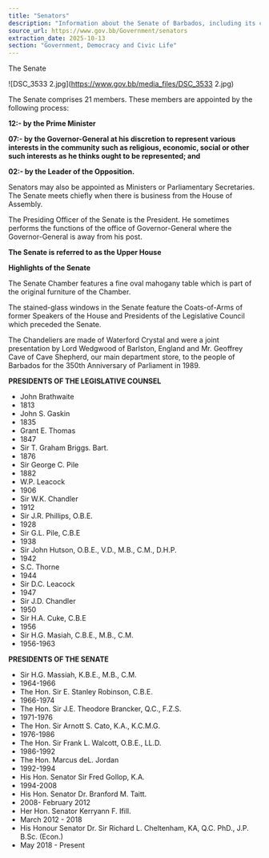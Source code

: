```yaml
---
title: "Senators"
description: "Information about the Senate of Barbados, including its composition, appointment process, and historical highlights."
source_url: https://www.gov.bb/Government/senators
extraction_date: 2025-10-13
section: "Government, Democracy and Civic Life"
---
```


The Senate

![DSC_3533 2.jpg](https://www.gov.bb/media_files/DSC_3533 2.jpg)

The Senate comprises 21 members. These members are appointed by the following process:

**12:- by the Prime Minister**

**07:- by the Governor-General at his discretion to represent various interests in the community such as religious, economic, social or other such interests as he thinks ought to be represented; and**

**02:- by the Leader of the Opposition.**

Senators may also be appointed as Ministers or Parliamentary Secretaries. The Senate meets chiefly when there is business from the House of Assembly.

The Presiding Officer of the Senate is the President. He sometimes performs the functions of the office of Governor-General where the Governor-General is away from his post.

**The Senate is referred to as the Upper House**

**Highlights of the Senate**

The Senate Chamber features a fine oval mahogany table which is part of the original furniture of the Chamber.

The stained-glass windows in the Senate feature the Coats-of-Arms of former Speakers of the House and Presidents of the Legislative Council which preceded the Senate.

The Chandeliers are made of Waterford Crystal and were a joint presentation by Lord Wedgwood of Barlston, England and Mr. Geoffrey Cave of Cave Shepherd, our main department store, to the people of Barbados for the 350th Anniversary of Parliament in 1989.

**PRESIDENTS OF THE LEGISLATIVE COUNSEL**

*   John Brathwaite
*   1813
*   John S. Gaskin
*   1835
*   Grant E. Thomas
*   1847
*   Sir T. Graham Briggs. Bart.
*   1876
*   Sir George C. Pile
*   1882
*   W.P. Leacock
*   1906
*   Sir W.K. Chandler
*   1912
*   Sir J.R. Phillips, O.B.E.
*   1928
*   Sir G.L. Pile, C.B.E
*   1938
*   Sir John Hutson, O.B.E., V.D., M.B., C.M., D.H.P.
*   1942
*   S.C. Thorne
*   1944
*   Sir D.C. Leacock
*   1947
*   Sir J.D. Chandler
*   1950
*   Sir H.A. Cuke, C.B.E
*   1956
*   Sir H.G. Masiah, C.B.E., M.B., C.M.
*   1956-1963

**PRESIDENTS OF THE SENATE**

*   Sir H.G. Massiah, K.B.E., M.B., C.M.
*   1964-1966
*   The Hon. Sir E. Stanley Robinson, C.B.E.
*   1966-1974
*   The Hon. Sir J.E. Theodore Brancker, Q.C., F.Z.S.
*   1971-1976
*   The Hon. Sir Arnott S. Cato, K.A., K.C.M.G.
*   1976-1986
*   The Hon. Sir Frank L. Walcott, O.B.E., LL.D.
*   1986-1992
*   The Hon. Marcus deL. Jordan
*   1992-1994
*   His Hon. Senator Sir Fred Gollop, K.A.
*   1994-2008
*   His Hon. Senator Dr. Branford M. Taitt.
*   2008- February 2012
*   Her Hon. Senator Kerryann F. Ifill.
*   March 2012 - 2018
*   His Honour Senator Dr. Sir Richard L. Cheltenham, KA, Q.C. PhD., J.P. B.Sc. (Econ.)
*   May 2018 - Present
```